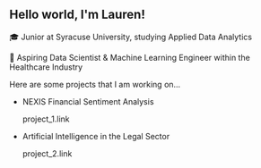 ## Hello world, I'm Lauren!

🎓 Junior at Syracuse University, studying Applied Data Analytics

🔭 Aspiring Data Scientist & Machine Learning Engineer within the Healthcare Industry

Here are some projects that I am working on...

- NEXIS Financial Sentiment Analysis

  project_1.link

- Artificial Intelligence in the Legal Sector

  project_2.link


<!--
**lsgracias/lsgracias** is a ✨ _special_ ✨ repository because its `README.md` (this file) appears on your GitHub profile.

Here are some ideas to get you started:

- 🔭 I’m currently working on ...
- 🌱 I’m currently learning ...
- 👯 I’m looking to collaborate on ...
- 🤔 I’m looking for help with ...
- 💬 Ask me about ...
- 📫 How to reach me: ...
- 😄 Pronouns: ...
- ⚡ Fun fact: ...
-->
